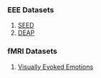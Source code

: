 ### EEE Datasets


1. [SEED](https://bcmi.sjtu.edu.cn/home/seed/)
2. [DEAP](https://www.eecs.qmul.ac.uk/mmv/datasets/deap/)


### fMRI Datasets

1. [Visually Evoked Emotions](https://www.sciencedirect.com/science/article/pii/S2589004220302455)
